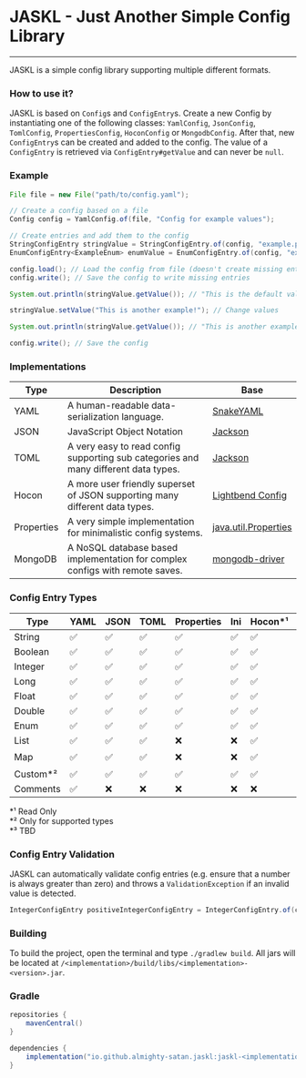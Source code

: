 # JASKL - Just Another Simple Config Library
___

JASKL is a simple config library supporting multiple different formats.

### How to use it?
JASKL is based on `Config`s and `ConfigEntry`s. 
Create a new Config by instantiating one of the following classes: 
`YamlConfig`, `JsonConfig`, `TomlConfig`, `PropertiesConfig`,  `HoconConfig` or `MongodbConfig`. 
After that, new `ConfigEntry`s can be created and added to the config. The value of a `ConfigEntry` is retrieved via
`ConfigEntry#getValue` and can never be `null`.

### Example
```java
File file = new File("path/to/config.yaml");

// Create a config based on a file
Config config = YamlConfig.of(file, "Config for example values");

// Create entries and add them to the config
StringConfigEntry stringValue = StringConfigEntry.of(config, "example.path.string", "An example String!", "This is the default value!");
EnumConfigEntry<ExampleEnum> enumValue = EnumConfigEntry.of(config, "example.path.enum", "An example String!", ExampleEnum.EXAMPLE);

config.load(); // Load the config from file (doesn't create missing entries)
config.write(); // Save the config to write missing entries

System.out.println(stringValue.getValue()); // "This is the default value!"

stringValue.setValue("This is another example!"); // Change values

System.out.println(stringValue.getValue()); // "This is another example!"

config.write(); // Save the config
```

### Implementations
| Type       | Description                                                                         | Base                                                                                        |
|------------|-------------------------------------------------------------------------------------|---------------------------------------------------------------------------------------------|
| YAML       | A human-readable data-serialization language.                                       | [SnakeYAML](https://bitbucket.org/snakeyaml/snakeyaml)                                      |
| JSON       | JavaScript Object Notation                                                          | [Jackson](https://github.com/FasterXML/jackson)                                             |
| TOML       | A very easy to read config supporting sub categories and many different data types. | [Jackson](https://github.com/FasterXML/jackson)                                             |
| Hocon      | A more user friendly superset of JSON supporting many different data types.         | [Lightbend Config](https://github.com/lightbend/config)                                     |
| Properties | A very simple implementation for minimalistic config systems.                       | [java.util.Properties](https://docs.oracle.com/javase/8/docs/api/java/util/Properties.html) |
| MongoDB    | A NoSQL database based implementation for complex configs with remote saves.        | [mongodb-driver](https://mvnrepository.com/artifact/org.mongodb/mongodb-driver-sync)        |

### Config Entry Types
| Type     | YAML | JSON | TOML | Properties | Ini | Hocon*¹ | MongoDB |
|----------|------|------|------|------------|-----|---------|---------|
| String   | ✅    | ✅    | ✅    | ✅          | ✅   | ✅       | ✅       |
| Boolean  | ✅    | ✅    | ✅    | ✅          | ✅   | ✅       | ✅       |
| Integer  | ✅    | ✅    | ✅    | ✅          | ✅   | ✅       | ✅       |
| Long     | ✅    | ✅    | ✅    | ✅          | ✅   | ✅       | ✅       |
| Float    | ✅    | ✅    | ✅    | ✅          | ✅   | ✅       | ✅       |
| Double   | ✅    | ✅    | ✅    | ✅          | ✅   | ✅       | ✅       |
| Enum     | ✅    | ✅    | ✅    | ✅          | ✅   | ✅       | ✅       |
| List     | ✅    | ✅    | ✅    | ❌          | ❌   | ✅       | ✅       |
| Map      | ✅    | ✅    | ✅    | ❌          | ❌   | ✅       | ❓*³     |
| Custom*² | ✅    | ✅    | ✅    | ✅          | ✅   | ✅       | ✅       |
| Comments | ✅    | ❌    | ❌    | ❌          | ❌   | ❌       | ❌       |

*¹ Read Only  
*² Only for supported types  
*³ TBD

### Config Entry Validation
JASKL can automatically validate config entries (e.g. ensure that a number is always greater than zero) and throws a
`ValidationException` if an invalid value is detected.
```java
IntegerConfigEntry positiveIntegerConfigEntry = IntegerConfigEntry.of(config, "example.integer", "Example Integer", 1, Validator.INTEGER_POSITIVE);
```

### Building
To build the project, open the terminal and type `./gradlew build`. All jars will be located at `/<implementation>/build/libs/<implementation>-<version>.jar`.

### Gradle
```gradle
repositories {
    mavenCentral()
}

dependencies {
    implementation("io.github.almighty-satan.jaskl:jaskl-<implementation>:<version>")
}
```
